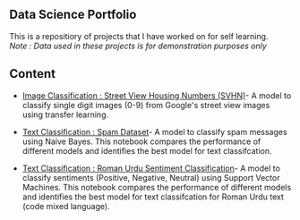 ## Data Science Portfolio

This is a repositiory of projects that I have worked on for self learning.  
*Note : Data used in these projects is for demonstration purposes only* 

## Content
* [Image Classification : Street View Housing Numbers (SVHN)](https://github.com/nadlakha/nilanjana.github.io/blob/master/SVHN_Image_Classifier.ipynb)- A model to classify single digit images (0-9) from Google's street view images using transfer learning.

* [Text Classification : Spam Dataset](https://github.com/nadlakha/nilanjana.github.io/blob/master/Text_Classification.ipynb)- A model to classify spam messages using Naive Bayes. This notebook compares the performance of different models and identifies the best model for text classifcation.  

* [Text Classification : Roman Urdu Sentiment Classification](https://github.com/nadlakha/nilanjana.github.io/blob/master/Roman_Urdu_SA-RUS.ipynb)- A model to classify sentiments (Positive, Negative, Neutral) using Support Vector Machines. This notebook compares the performance of different models and identifies the best model for text classifcation for Roman Urdu text (code mixed language). 

